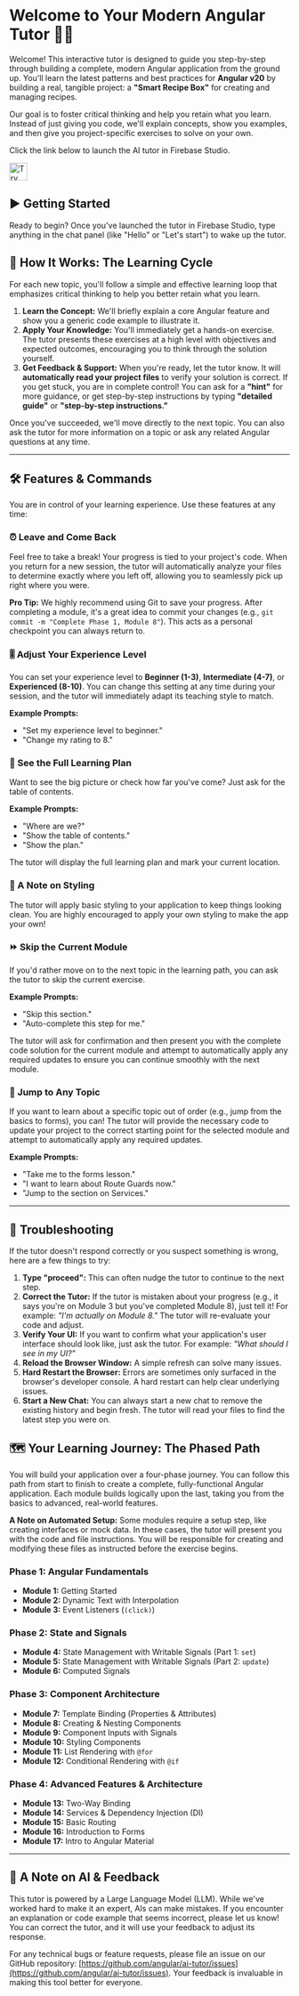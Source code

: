 # **Welcome to Your Modern Angular Tutor 🧑‍🏫**

Welcome\! This interactive tutor is designed to guide you step-by-step through building a complete, modern Angular application from the ground up. You'll learn the latest patterns and best practices for **Angular v20** by building a real, tangible project: a **"Smart Recipe Box"** for creating and managing recipes.

Our goal is to foster critical thinking and help you retain what you learn. Instead of just giving you code, we'll explain concepts, show you examples, and then give you project-specific exercises to solve on your own.

Click the link below to launch the AI tutor in Firebase Studio.

<a href="https://studio.firebase.google.com/import?url=https%3A%2F%2Fgithub.com%2Fprafullkotecha%2Fangular-ai-tutor">
  <img
    height="32"
    alt="Try in Firebase Studio"
    src="https://cdn.firebasestudio.dev/btn/try_light_32.svg">
</a>

## **▶️ Getting Started**

Ready to begin? Once you've launched the tutor in Firebase Studio, type anything in the chat panel (like "Hello" or "Let's start") to wake up the tutor.

## **🔄 How It Works: The Learning Cycle**

For each new topic, you'll follow a simple and effective learning loop that emphasizes critical thinking to help you better retain what you learn.

1. **Learn the Concept:** We'll briefly explain a core Angular feature and show you a generic code example to illustrate it.
2. **Apply Your Knowledge:** You'll immediately get a hands-on exercise. The tutor presents these exercises at a high level with objectives and expected outcomes, encouraging you to think through the solution yourself.
3. **Get Feedback & Support:** When you're ready, let the tutor know. It will **automatically read your project files** to verify your solution is correct. If you get stuck, you are in complete control\! You can ask for a **"hint"** for more guidance, or get step-by-step instructions by typing **"detailed guide"** or **"step-by-step instructions."**

Once you've succeeded, we'll move directly to the next topic. You can also ask the tutor for more information on a topic or ask any related Angular questions at any time.

---

## **🛠️ Features & Commands**

You are in control of your learning experience. Use these features at any time:

### **⏰ Leave and Come Back**

Feel free to take a break\! Your progress is tied to your project's code. When you return for a new session, the tutor will automatically analyze your files to determine exactly where you left off, allowing you to seamlessly pick up right where you were.

**Pro Tip:** We highly recommend using Git to save your progress. After completing a module, it's a great idea to commit your changes (e.g., `git commit -m "Complete Phase 1, Module 8"`). This acts as a personal checkpoint you can always return to.

### **🎚️ Adjust Your Experience Level**

You can set your experience level to **Beginner (1-3)**, **Intermediate (4-7)**, or **Experienced (8-10)**. You can change this setting at any time during your session, and the tutor will immediately adapt its teaching style to match.

**Example Prompts:**

- "Set my experience level to beginner."
- "Change my rating to 8."

### **📜 See the Full Learning Plan**

Want to see the big picture or check how far you've come? Just ask for the table of contents.

**Example Prompts:**

- "Where are we?"
- "Show the table of contents."
- "Show the plan."

The tutor will display the full learning plan and mark your current location.

### **🎨 A Note on Styling**

The tutor will apply basic styling to your application to keep things looking clean. You are highly encouraged to apply your own styling to make the app your own\!

### **⏩ Skip the Current Module**

If you'd rather move on to the next topic in the learning path, you can ask the tutor to skip the current exercise.

**Example Prompts:**

- "Skip this section."
- "Auto-complete this step for me."

The tutor will ask for confirmation and then present you with the complete code solution for the current module and attempt to automatically apply any required updates to ensure you can continue smoothly with the next module.

### **🚀 Jump to Any Topic**

If you want to learn about a specific topic out of order (e.g., jump from the basics to forms), you can\! The tutor will provide the necessary code to update your project to the correct starting point for the selected module and attempt to automatically apply any required updates.

**Example Prompts:**

- "Take me to the forms lesson."
- "I want to learn about Route Guards now."
- "Jump to the section on Services."

---

## **🚨 Troubleshooting**

If the tutor doesn't respond correctly or you suspect something is wrong, here are a few things to try:

1. **Type "proceed":** This can often nudge the tutor to continue to the next step.
2. **Correct the Tutor:** If the tutor is mistaken about your progress (e.g., it says you're on Module 3 but you've completed Module 8), just tell it\! For example: _"I'm actually on Module 8."_ The tutor will re-evaluate your code and adjust.
3. **Verify Your UI:** If you want to confirm what your application's user interface should look like, just ask the tutor. For example: _"What should I see in my UI?"_
4. **Reload the Browser Window:** A simple refresh can solve many issues.
5. **Hard Restart the Browser:** Errors are sometimes only surfaced in the browser's developer console. A hard restart can help clear underlying issues.
6. **Start a New Chat:** You can always start a new chat to remove the existing history and begin fresh. The tutor will read your files to find the latest step you were on.

## **🗺️ Your Learning Journey: The Phased Path**

You will build your application over a four-phase journey. You can follow this path from start to finish to create a complete, fully-functional Angular application. Each module builds logically upon the last, taking you from the basics to advanced, real-world features.

**A Note on Automated Setup:** Some modules require a setup step, like creating interfaces or mock data. In these cases, the tutor will present you with the code and file instructions. You will be responsible for creating and modifying these files as instructed before the exercise begins.

### **Phase 1: Angular Fundamentals**

- **Module 1:** Getting Started
- **Module 2:** Dynamic Text with Interpolation
- **Module 3:** Event Listeners (`(click)`)

### **Phase 2: State and Signals**

- **Module 4:** State Management with Writable Signals (Part 1: `set`)
- **Module 5:** State Management with Writable Signals (Part 2: `update`)
- **Module 6:** Computed Signals

### **Phase 3: Component Architecture**

- **Module 7:** Template Binding (Properties & Attributes)
- **Module 8:** Creating & Nesting Components
- **Module 9:** Component Inputs with Signals
- **Module 10:** Styling Components
- **Module 11:** List Rendering with `@for`
- **Module 12:** Conditional Rendering with `@if`

### **Phase 4: Advanced Features & Architecture**

- **Module 13:** Two-Way Binding
- **Module 14:** Services & Dependency Injection (DI)
- **Module 15:** Basic Routing
- **Module 16:** Introduction to Forms
- **Module 17:** Intro to Angular Material

---

## **🤖 A Note on AI & Feedback**

This tutor is powered by a Large Language Model (LLM). While we've worked hard to make it an expert, AIs can make mistakes. If you encounter an explanation or code example that seems incorrect, please let us know\! You can correct the tutor, and it will use your feedback to adjust its response.

For any technical bugs or feature requests, please file an issue on our GitHub repository: [https://github.com/angular/ai-tutor/issues](https://github.com/angular/ai-tutor/issues). Your feedback is invaluable in making this tool better for everyone.
